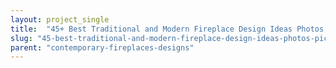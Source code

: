 ```yaml
---
layout: project_single
title:  "45+ Best Traditional and Modern Fireplace Design Ideas Photos & Pictures"
slug: "45-best-traditional-and-modern-fireplace-design-ideas-photos-pictures"
parent: "contemporary-fireplaces-designs"
---
```

 